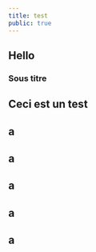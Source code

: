 ```yaml
---
title: test
public: true
---
```

## Hello
### Sous titre

## Ceci est un test
## a
## a
## a
## a
## a